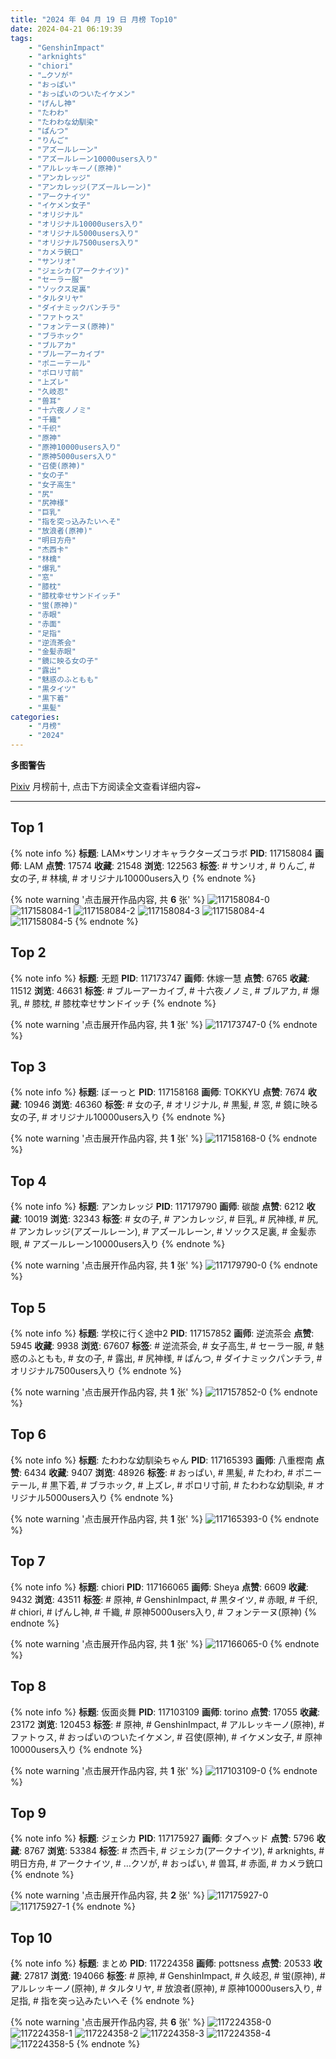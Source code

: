 ```yaml
---
title: "2024 年 04 月 19 日 月榜 Top10"
date: 2024-04-21 06:19:39
tags:
    - "GenshinImpact"
    - "arknights"
    - "chiori"
    - "…クソが"
    - "おっぱい"
    - "おっぱいのついたイケメン"
    - "げんし神"
    - "たわわ"
    - "たわわな幼馴染"
    - "ぱんつ"
    - "りんご"
    - "アズールレーン"
    - "アズールレーン10000users入り"
    - "アルレッキーノ(原神)"
    - "アンカレッジ"
    - "アンカレッジ(アズールレーン)"
    - "アークナイツ"
    - "イケメン女子"
    - "オリジナル"
    - "オリジナル10000users入り"
    - "オリジナル5000users入り"
    - "オリジナル7500users入り"
    - "カメラ銃口"
    - "サンリオ"
    - "ジェシカ(アークナイツ)"
    - "セーラー服"
    - "ソックス足裏"
    - "タルタリヤ"
    - "ダイナミックパンチラ"
    - "ファトゥス"
    - "フォンテーヌ(原神)"
    - "ブラホック"
    - "ブルアカ"
    - "ブルーアーカイブ"
    - "ポニーテール"
    - "ポロリ寸前"
    - "上ズレ"
    - "久岐忍"
    - "兽耳"
    - "十六夜ノノミ"
    - "千織"
    - "千织"
    - "原神"
    - "原神10000users入り"
    - "原神5000users入り"
    - "召使(原神)"
    - "女の子"
    - "女子高生"
    - "尻"
    - "尻神様"
    - "巨乳"
    - "指を突っ込みたいへそ"
    - "放浪者(原神)"
    - "明日方舟"
    - "杰西卡"
    - "林檎"
    - "爆乳"
    - "窓"
    - "膝枕"
    - "膝枕幸せサンドイッチ"
    - "蛍(原神)"
    - "赤眼"
    - "赤面"
    - "足指"
    - "逆流茶会"
    - "金髪赤眼"
    - "鏡に映る女の子"
    - "露出"
    - "魅惑のふともも"
    - "黒タイツ"
    - "黒下着"
    - "黒髪"
categories:
    - "月榜"
    - "2024"
---
```


<i class="fa fa-triangle-exclamation"></i>**多图警告**<i class="fa fa-triangle-exclamation"></i>

[Pixiv](https://www.pixiv.net/) 月榜前十, 点击下方阅读全文查看详细内容~

<!-- more -->

---

## Top 1

{% note info %}
**标题**: LAM×サンリオキャラクターズコラボ
**PID**: 117158084 **画师**: LAM
**点赞**: 17574 **收藏**: 21548 **浏览**: 122563
**标签**: # サンリオ, # りんご, # 女の子, # 林檎, # オリジナル10000users入り
{% endnote %}

{% note warning '点击展开作品内容, 共 **6** 张' %}
![117158084-0](https://i.pixiv.re/img-original/img/2024/03/23/00/02/18/117158084_p0.jpg)
![117158084-1](https://i.pixiv.re/img-original/img/2024/03/23/00/02/18/117158084_p1.jpg)
![117158084-2](https://i.pixiv.re/img-original/img/2024/03/23/00/02/18/117158084_p2.jpg)
![117158084-3](https://i.pixiv.re/img-original/img/2024/03/23/00/02/18/117158084_p3.jpg)
![117158084-4](https://i.pixiv.re/img-original/img/2024/03/23/00/02/18/117158084_p4.jpg)
![117158084-5](https://i.pixiv.re/img-original/img/2024/03/23/00/02/18/117158084_p5.jpg)
{% endnote %}

## Top 2

{% note info %}
**标题**: 无题
**PID**: 117173747 **画师**: 休嫁一慧
**点赞**: 6765 **收藏**: 11512 **浏览**: 46631
**标签**: # ブルーアーカイブ, # 十六夜ノノミ, # ブルアカ, # 爆乳, # 膝枕, # 膝枕幸せサンドイッチ
{% endnote %}

{% note warning '点击展开作品内容, 共 **1** 张' %}
![117173747-0](https://i.pixiv.re/img-original/img/2024/03/23/14/55/02/117173747_p0.png)
{% endnote %}

## Top 3

{% note info %}
**标题**: ぼーっと
**PID**: 117158168 **画师**: TOKKYU
**点赞**: 7674 **收藏**: 10946 **浏览**: 46360
**标签**: # 女の子, # オリジナル, # 黒髪, # 窓, # 鏡に映る女の子, # オリジナル10000users入り
{% endnote %}

{% note warning '点击展开作品内容, 共 **1** 张' %}
![117158168-0](https://i.pixiv.re/img-original/img/2024/03/23/00/05/41/117158168_p0.jpg)
{% endnote %}

## Top 4

{% note info %}
**标题**: アンカレッジ
**PID**: 117179790 **画师**: 碳酸
**点赞**: 6212 **收藏**: 10019 **浏览**: 32343
**标签**: # 女の子, # アンカレッジ, # 巨乳, # 尻神様, # 尻, # アンカレッジ(アズールレーン), # アズールレーン, # ソックス足裏, # 金髪赤眼, # アズールレーン10000users入り
{% endnote %}

{% note warning '点击展开作品内容, 共 **1** 张' %}
![117179790-0](https://i.pixiv.re/img-original/img/2024/03/23/19/00/15/117179790_p0.jpg)
{% endnote %}

## Top 5

{% note info %}
**标题**: 学校に行く途中2
**PID**: 117157852 **画师**: 逆流茶会
**点赞**: 5945 **收藏**: 9938 **浏览**: 67607
**标签**: # 逆流茶会, # 女子高生, # セーラー服, # 魅惑のふともも, # 女の子, # 露出, # 尻神様, # ぱんつ, # ダイナミックパンチラ, # オリジナル7500users入り
{% endnote %}

{% note warning '点击展开作品内容, 共 **1** 张' %}
![117157852-0](https://i.pixiv.re/img-original/img/2024/03/23/00/00/23/117157852_p0.jpg)
{% endnote %}

## Top 6

{% note info %}
**标题**: たわわな幼馴染ちゃん
**PID**: 117165393 **画师**: 八重樫南
**点赞**: 6434 **收藏**: 9407 **浏览**: 48926
**标签**: # おっぱい, # 黒髪, # たわわ, # ポニーテール, # 黒下着, # ブラホック, # 上ズレ, # ポロリ寸前, # たわわな幼馴染, # オリジナル5000users入り
{% endnote %}

{% note warning '点击展开作品内容, 共 **1** 张' %}
![117165393-0](https://i.pixiv.re/img-original/img/2024/03/23/07/02/23/117165393_p0.jpg)
{% endnote %}

## Top 7

{% note info %}
**标题**: chiori
**PID**: 117166065 **画师**: Sheya
**点赞**: 6609 **收藏**: 9432 **浏览**: 43511
**标签**: # 原神, # GenshinImpact, # 黒タイツ, # 赤眼, # 千织, # chiori, # げんし神, # 千織, # 原神5000users入り, # フォンテーヌ(原神)
{% endnote %}

{% note warning '点击展开作品内容, 共 **1** 张' %}
![117166065-0](https://i.pixiv.re/img-original/img/2024/03/23/07/59/50/117166065_p0.jpg)
{% endnote %}

## Top 8

{% note info %}
**标题**: 仮面炎舞
**PID**: 117103109 **画师**: torino
**点赞**: 17055 **收藏**: 23172 **浏览**: 120453
**标签**: # 原神, # GenshinImpact, # アルレッキーノ(原神), # ファトゥス, # おっぱいのついたイケメン, # 召使(原神), # イケメン女子, # 原神10000users入り
{% endnote %}

{% note warning '点击展开作品内容, 共 **1** 张' %}
![117103109-0](https://i.pixiv.re/img-original/img/2024/03/21/00/00/43/117103109_p0.jpg)
{% endnote %}

## Top 9

{% note info %}
**标题**: ジェシカ
**PID**: 117175927 **画师**: タブヘッド
**点赞**: 5796 **收藏**: 8767 **浏览**: 53384
**标签**: # 杰西卡, # ジェシカ(アークナイツ), # arknights, # 明日方舟, # アークナイツ, # …クソが, # おっぱい, # 兽耳, # 赤面, # カメラ銃口
{% endnote %}

{% note warning '点击展开作品内容, 共 **2** 张' %}
![117175927-0](https://i.pixiv.re/img-original/img/2024/03/23/16/33/04/117175927_p0.jpg)
![117175927-1](https://i.pixiv.re/img-original/img/2024/03/23/16/33/04/117175927_p1.jpg)
{% endnote %}

## Top 10

{% note info %}
**标题**: まとめ
**PID**: 117224358 **画师**: pottsness
**点赞**: 20533 **收藏**: 27817 **浏览**: 194066
**标签**: # 原神, # GenshinImpact, # 久岐忍, # 蛍(原神), # アルレッキーノ(原神), # タルタリヤ, # 放浪者(原神), # 原神10000users入り, # 足指, # 指を突っ込みたいへそ
{% endnote %}

{% note warning '点击展开作品内容, 共 **6** 张' %}
![117224358-0](https://i.pixiv.re/img-original/img/2024/03/26/01/14/22/117224358_p0.jpg)
![117224358-1](https://i.pixiv.re/img-original/img/2024/03/26/01/14/22/117224358_p1.jpg)
![117224358-2](https://i.pixiv.re/img-original/img/2024/03/26/01/14/22/117224358_p2.jpg)
![117224358-3](https://i.pixiv.re/img-original/img/2024/03/26/01/14/22/117224358_p3.jpg)
![117224358-4](https://i.pixiv.re/img-original/img/2024/03/26/01/14/22/117224358_p4.jpg)
![117224358-5](https://i.pixiv.re/img-original/img/2024/03/26/01/14/22/117224358_p5.jpg)
{% endnote %}

